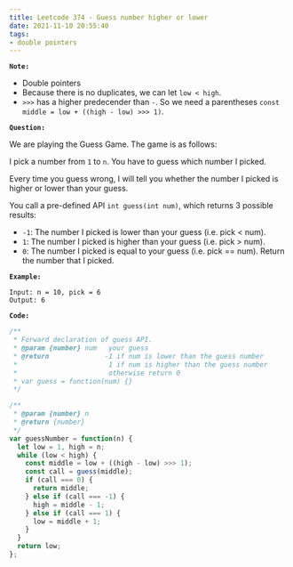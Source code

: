 ```yaml
---
title: Leetcode 374 - Guess number higher or lower
date: 2021-11-10 20:55:40
tags:
- double pointers
---
```

**`Note:`**
- Double pointers
- Because there is no duplicates, we can let `low < high`.
- `>>>` has a higher predecender than `-`. So we need a parentheses `const middle = low + ((high - low) >>> 1)`.

**`Question:`**

We are playing the Guess Game. The game is as follows:

I pick a number from `1` to `n`. You have to guess which number I picked.

Every time you guess wrong, I will tell you whether the number I picked is higher or lower than your guess.

You call a pre-defined API `int guess(int num)`, which returns 3 possible results:

- `-1`: The number I picked is lower than your guess (i.e. pick < num).
- `1`: The number I picked is higher than your guess (i.e. pick > num).
- `0`: The number I picked is equal to your guess (i.e. pick == num).
Return the number that I picked.

**`Example:`**
```
Input: n = 10, pick = 6
Output: 6
```

**`Code:`**
```javascript
/** 
 * Forward declaration of guess API.
 * @param {number} num   your guess
 * @return 	            -1 if num is lower than the guess number
 *			             1 if num is higher than the guess number
 *                       otherwise return 0
 * var guess = function(num) {}
 */

/**
 * @param {number} n
 * @return {number}
 */
var guessNumber = function(n) {
  let low = 1, high = n;
  while (low < high) {
    const middle = low + ((high - low) >>> 1);
    const call = guess(middle);
    if (call === 0) {
      return middle;
    } else if (call === -1) {
      high = middle - 1;
    } else if (call === 1) {
      low = middle + 1;
    }
  }
  return low;
};
```